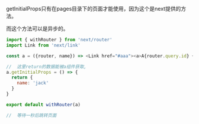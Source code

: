 getInitialProps只有在pages目录下的页面才能使用，因为这个是next提供的方法。

而这个方法可以是异步的。



```js
import { withRouter } from 'next/router'
import Link from 'next/link'

const a = ({router, name}) => <Link href="#aaa"><a>A{router.query.id} {name}</a></Link>

//  这里return的数据能被a组件获取,
a.getInitialProps = () => {
  return {
    name: 'jack'
  }
}

export default withRouter(a)
```





```js
//  等待一秒后跳转页面

```



